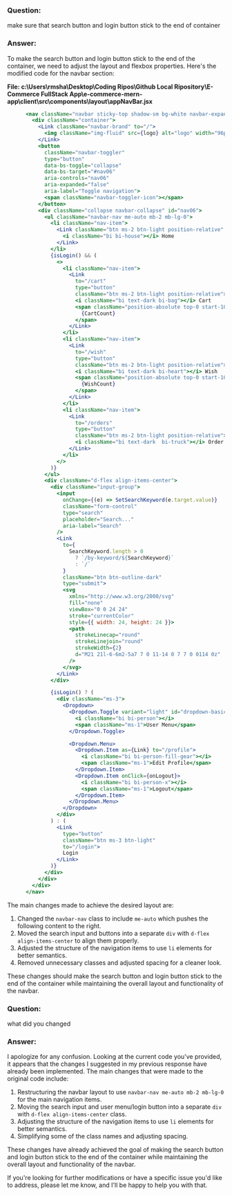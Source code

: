 ### Question:

make sure that search button and login button stick to the end of container

### Answer:

To make the search button and login button stick to the end of the container, we need to adjust the layout and flexbox properties. Here's the modified code for the navbar section:

**File: c:\Users\rmsha\Desktop\Coding Ripos\Github Local Ripository\E-Commerce FullStack App\e-commerce-mern-app\client\src\components\layout\appNavBar.jsx**

```javascriptreact
      <nav className="navbar sticky-top shadow-sm bg-white navbar-expand-lg navbar-light m-0 py-3">
        <div className="container">
          <Link className="navbar-brand" to="/">
            <img className="img-fluid" src={logo} alt="logo" width="96px" />
          </Link>
          <button
            className="navbar-toggler"
            type="button"
            data-bs-toggle="collapse"
            data-bs-target="#nav06"
            aria-controls="nav06"
            aria-expanded="false"
            aria-label="Toggle navigation">
            <span className="navbar-toggler-icon"></span>
          </button>
          <div className="collapse navbar-collapse" id="nav06">
            <ul className="navbar-nav me-auto mb-2 mb-lg-0">
              <li className="nav-item">
                <Link className="btn ms-2 btn-light position-relative" to="/">
                  <i className="bi bi-house"></i> Home
                </Link>
              </li>
              {isLogin() && (
                <>
                  <li className="nav-item">
                    <Link
                      to="/cart"
                      type="button"
                      className="btn ms-2 btn-light position-relative">
                      <i className="bi text-dark bi-bag"></i> Cart
                      <span className="position-absolute top-0 start-100 translate-middle badge rounded-pill bg-success">
                        {CartCount}
                      </span>
                    </Link>
                  </li>
                  <li className="nav-item">
                    <Link
                      to="/wish"
                      type="button"
                      className="btn ms-2 btn-light position-relative">
                      <i className="bi text-dark bi-heart"></i> Wish
                      <span className="position-absolute top-0 start-100 translate-middle badge rounded-pill bg-warning">
                        {WishCount}
                      </span>
                    </Link>
                  </li>
                  <li className="nav-item">
                    <Link
                      to="/orders"
                      type="button"
                      className="btn ms-2 btn-light position-relative">
                      <i className="bi text-dark  bi-truck"></i> Order
                    </Link>
                  </li>
                </>
              )}
            </ul>
            <div className="d-flex align-items-center">
              <div className="input-group">
                <input
                  onChange={(e) => SetSearchKeyword(e.target.value)}
                  className="form-control"
                  type="search"
                  placeholder="Search..."
                  aria-label="Search"
                />
                <Link
                  to={
                    SearchKeyword.length > 0
                      ? `/by-keyword/${SearchKeyword}`
                      : `/`
                  }
                  className="btn btn-outline-dark"
                  type="submit">
                  <svg
                    xmlns="http://www.w3.org/2000/svg"
                    fill="none"
                    viewBox="0 0 24 24"
                    stroke="currentColor"
                    style={{ width: 24, height: 24 }}>
                    <path
                      strokeLinecap="round"
                      strokeLinejoin="round"
                      strokeWidth={2}
                      d="M21 21l-6-6m2-5a7 7 0 11-14 0 7 7 0 0114 0z"
                    />
                  </svg>
                </Link>
              </div>

              {isLogin() ? (
                <div className="ms-3">
                  <Dropdown>
                    <Dropdown.Toggle variant="light" id="dropdown-basic">
                      <i className="bi bi-person"></i>
                      <span className="ms-1">User Menu</span>
                    </Dropdown.Toggle>

                    <Dropdown.Menu>
                      <Dropdown.Item as={Link} to="/profile">
                        <i className="bi bi-person-fill-gear"></i>
                        <span className="ms-1">Edit Profile</span>
                      </Dropdown.Item>
                      <Dropdown.Item onClick={onLogout}>
                        <i className="bi bi-person-x"></i>
                        <span className="ms-1">Logout</span>
                      </Dropdown.Item>
                    </Dropdown.Menu>
                  </Dropdown>
                </div>
              ) : (
                <Link
                  type="button"
                  className="btn ms-3 btn-light"
                  to="/login">
                  Login
                </Link>
              )}
            </div>
          </div>
        </div>
      </nav>
```

The main changes made to achieve the desired layout are:

1. Changed the `navbar-nav` class to include `me-auto` which pushes the following content to the right.
2. Moved the search input and buttons into a separate `div` with `d-flex align-items-center` to align them properly.
3. Adjusted the structure of the navigation items to use `li` elements for better semantics.
4. Removed unnecessary classes and adjusted spacing for a cleaner look.

These changes should make the search button and login button stick to the end of the container while maintaining the overall layout and functionality of the navbar.

### Question:

what did you changed

### Answer:

I apologize for any confusion. Looking at the current code you've provided, it appears that the changes I suggested in my previous response have already been implemented. The main changes that were made to the original code include:

1. Restructuring the navbar layout to use `navbar-nav me-auto mb-2 mb-lg-0` for the main navigation items.
2. Moving the search input and user menu/login button into a separate `div` with `d-flex align-items-center` class.
3. Adjusting the structure of the navigation items to use `li` elements for better semantics.
4. Simplifying some of the class names and adjusting spacing.

These changes have already achieved the goal of making the search button and login button stick to the end of the container while maintaining the overall layout and functionality of the navbar.

If you're looking for further modifications or have a specific issue you'd like to address, please let me know, and I'll be happy to help you with that.
